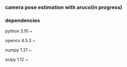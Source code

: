 ### camera pose estimation with aruco(in progress)

### dependencies

python 3.10 ~

opencv 4.5.3 ~  

numpy 1.21 ~

scipy 1.12 ~
